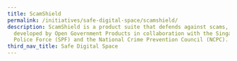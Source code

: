 ```yaml
---
title: ScamShield
permalink: /initiatives/safe-digital-space/scamshield/
description: ScamShield is a product suite that defends against scams, and was
  developed by Open Government Products in collaboration with the Singapore
  Police Force (SPF) and the National Crime Prevention Council (NCPC).
third_nav_title: Safe Digital Space
---
```

